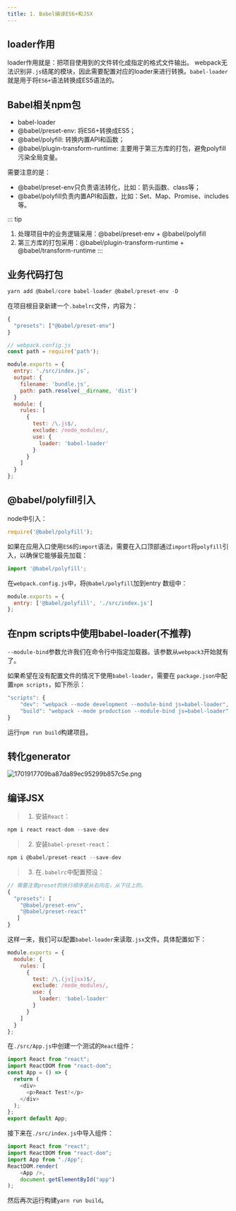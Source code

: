 ```yaml
---
title: 1. Babel编译ES6+和JSX
---
```


## loader作用
loader作用就是：把项目使用到的文件转化成指定的格式文件输出。
webpack无法识别非`.js`结尾的模块，因此需要配置对应的loader来进行转换。`babel-loader`就是用于将`ES6+`语法转换成ES5语法的。

## Babel相关npm包

* babel-loader
* @babel/preset-env: 将ES6+转换成ES5；
* @babel/polyfill: 转换内置API和函数；
* @babel/plugin-transform-runtime: 主要用于第三方库的打包，避免polyfill污染全局变量。

需要注意的是：
* @babel/preset-env只负责语法转化，比如：箭头函数、class等；
* @babel/polyfill负责内置API和函数，比如：Set、Map、Promise、includes等。

::: tip
1. 处理项目中的业务逻辑采用：@babel/preset-env + @babel/polyfill
2. 第三方库的打包采用：@babel/plugin-transform-runtime + @babel/transform-runtime
:::

## 业务代码打包
```js
yarn add @babel/core babel-loader @babel/preset-env -D
```
在项目根目录新建一个`.babelrc`文件，内容为：
```js
{
  "presets": ["@babel/preset-env"]
}
```
```js
// webpack.config.js
const path = require('path');

module.exports = {
  entry: './src/index.js',
  output: {
    filename: 'bundle.js',
    path: path.resolve(__dirname, 'dist')
  }
  module: {
    rules: [
      {
        test: /\.js$/,
        exclude: /node_modules/,
        use: {
          loader: 'babel-loader'
        }
      }
    ]
  }
};
```
## @babel/polyfill引入
node中引入：
```js
require('@babel/polyfill');
```
如果在应用入口使用`ES6`的`import`语法，需要在入口顶部通过`import`将`polyfill`引入，以确保它能够最先加载：
```js
import '@babel/polyfill';
```
在`webpack.config.js`中，将`@babel/polyfill`加到entry 数组中：
```js
module.exports = {
  entry: ['@babel/polyfill', './src/index.js']
};
```
## 在npm scripts中使用babel-loader(不推荐)
`--module-bind`参数允许我们在命令行中指定加载器。该参数从`webpack3`开始就有了。

如果希望在没有配置文件的情况下使用`babel-loader`，需要在 `package.json`中配置`npm scripts`，如下所示：
```js
"scripts": {
    "dev": "webpack --mode development --module-bind js=babel-loader",
    "build": "webpack --mode production --module-bind js=babel-loader"
}
```
运行`npm run build`构建项目。

## 转化generator
![1701917709ba87da89ec95299b857c5e.png](evernotecid://AC85336C-B325-443E-8ED7-E6554790A944/appyinxiangcom/10797539/ENResource/p1224)
## 编译JSX
>1. 安装`React`：
```js
npm i react react-dom --save-dev
```
>2. 安装`babel-preset-react`：
```js
npm i @babel/preset-react --save-dev
```
>3. 在`.babelrc`中配置预设：
```js
// 需要注意preset的执行顺序是从右向左，从下往上的。
{
  "presets": [
    "@babel/preset-env",
    "@babel/preset-react"
   ]
}
```
这样一来，我们可以配置`babel-loader`来读取`.jsx`文件。具体配置如下：
```js
module.exports = {
  module: {
    rules: [
      {
        test: /\.(js|jsx)$/,
        exclude: /node_modules/,
        use: {
          loader: 'babel-loader'
        }
      }
    ]
  }
};
```
在`./src/App.js`中创建一个测试的`React`组件：
```js
import React from "react";
import ReactDOM from "react-dom";
const App = () => {
  return (
    <div>
      <p>React Test!</p>
    </div>
  );
};
export default App;
```
接下来在`./src/index.js`中导入组件：
```js
import React from "react";
import ReactDOM from "react-dom";
import App from "./App";
ReactDOM.render(
    <App />,
    document.getElementById("app")
);
```
然后再次运行构建`yarn run build`。
